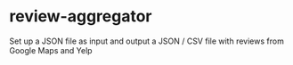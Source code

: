 # review-aggregator
Set up a JSON file as input and output a JSON / CSV file with reviews from Google Maps and Yelp
